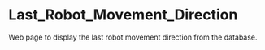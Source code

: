 # Last_Robot_Movement_Direction
Web page to display the last robot movement direction from the database.
